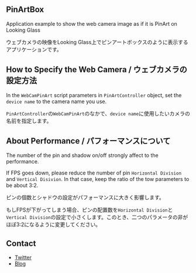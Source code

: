 
## PinArtBox

Application example to show the web camera image as if it is PinArt on Looking Glass

ウェブカメラの映像をLooking Glass上でピンアートボックスのように表示するアプリケーションです。


## How to Specify the Web Camera / ウェブカメラの設定方法

In the `WebCamPinArt` script parameters in `PinArtController` object, set the `device name` to the camera name you use.

`PinArtController`の`WebCamPinArt`のなかで、`device name`に使用したいカメラの名前を指定します。


## About Performance / パフォーマンスについて

The number of the pin and shadow on/off strongly affect to the performance. 

If FPS goes down, please reduce the number of pin `Horizontal Division` and `Vertical Disivion`. In that case, keep the ratio of the tow parameters to be about 3:2.

ピンの個数とシャドウの設定がパフォーマンスに大きく影響します。

もしFPSが下がってしまう場合、ピンの配置数を`Horizontal Division`と`Vertical Division`の設定で小さくします。このとき、二つのパラメータの非がほぼ3:2になるように変更してください。

## Contact

* [Twitter](https://twitter.com/baku_dreameater)
* [Blog](https://www.baku-dreameater.net/)
